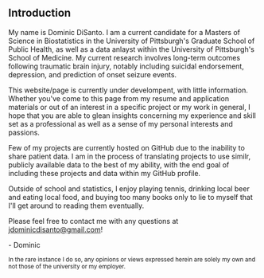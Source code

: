 ## Introduction

My name is Dominic DiSanto. I am a current candidate for a Masters of Science in Biostatistics in the University of Pittsburgh's Graduate School of Public Health, as well as a data anlayst within the University of Pittsburgh's School of Medicine. My current research involves long-term outcomes following traumatic brain injury, notably including suicidal endorsement, depression, and prediction of onset seizure events.

This website/page is currently under develompent, with little information. Whether you've come to this page from my resume and application materials or out of an interest in a specific project or my work in general, I hope that you are able to glean insights concerning my experience and skill set as a professional as well as a sense of my personal interests and passions. 

Few of my projects are currently hosted on GitHub due to the inability to share patient data. I am in the process of translating projects to use similr, publicly available data to the best of my ability, with the end goal of including these projects and data within my GitHub profile.


Outside of school and statistics, I enjoy playing tennis, drinking local beer and eating local food, and buying too many books only to lie to myself that I'll get around to reading them eventually. 


Please feel free to contact me with any questions at jdominicdisanto@gmail.com! 

\- Dominic


<sub> In the rare instance I do so, any opinions or views expressed herein are solely my own and not those of the university or my employer. </sub>
